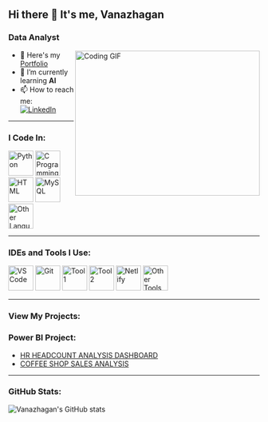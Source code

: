 ## Hi there 👋 It's me, Vanazhagan

### Data Analyst  
<img align="right" width="370" height="290" src="https://i.pinimg.com/originals/47/f0/34/47f0342cec72b800463bf003eac1257e.gif" alt="Coding GIF">

- 🔭 Here's my [Portfolio](https://vanazhagan.netlify.app/)  
- 🌱 I’m currently learning **AI**  
- 📫 How to reach me:  
  [<img src="https://img.shields.io/badge/LinkedIn-0077B5?style=for-the-badge&logo=linkedin&logoColor=white" alt="LinkedIn" />](https://linkedin.com/in/vanazhagan)

---

### I Code In:
<img height="50" width="50" src="https://img.icons8.com/color/48/000000/python.png" alt="Python" /> 
<img height="50" width="50" src="https://img.icons8.com/color/48/000000/c-programming.png" alt="C Programming" /> 
<img height="50" width="50" src="https://img.icons8.com/color/48/000000/html-5.png" alt="HTML" /> 
<img height="50" width="50" src="https://img.icons8.com/color/48/000000/mysql-logo.png" alt="MySQL" /> 
<img height="50" width="50" src="https://img.icons8.com/?size=100&id=117561&format=png" alt="Other Languages" />

---

### IDEs and Tools I Use:
<img height="50" width="50" src="https://img.icons8.com/color/48/000000/visual-studio-code-2019.png" alt="VS Code" /> 
<img height="50" width="50" src="https://img.icons8.com/color/50/000000/git.png" alt="Git" /> 
<img height="50" width="50" src="https://img.icons8.com/?size=100&id=9Kvi1p1F0tUo&format=png" alt="Tool 1" /> 
<img height="50" width="50" src="https://img.icons8.com/?size=100&id=Ny0t2MYrJ70p&format=png" alt="Tool 2" /> 
<img height="50" width="50" src="https://img.shields.io/badge/Netlify-00C7B7?style=for-the-badge&logo=netlify&logoColor=white" alt="Netlify" /> 
<img height="50" src="https://img.icons8.com/?size=100&id=F4uMFPZgS0gt&format=png" alt="Other Tools" />

---

### View My Projects:
  ### Power BI Project:
  - [HR HEADCOUNT ANALYSIS DASHBOARD ](https://app.powerbi.com/view?r=eyJrIjoiMDk3MDg3ZDMtN2NjYy00ZmE0LTg0ODItNjhjZGE0MjUyMTI1IiwidCI6IjNlYzJhODA4LTI3MGYtNGFiZi05Y2Y4LWU1MWVhMzZkZTg2NiJ9)
  - [COFFEE SHOP SALES ANALYSIS](https://app.powerbi.com/view?r=eyJrIjoiYTE3MDNjYzUtZDgxZS00ZGZmLWEzZGEtYjYzNGY3Yjg1MDFmIiwidCI6IjNlYzJhODA4LTI3MGYtNGFiZi05Y2Y4LWU1MWVhMzZkZTg2NiJ9)
    
---

### GitHub Stats:
![Vanazhagan's GitHub stats](https://github-readme-stats.vercel.app/api?username=hareesh-r&theme=dark&show_icons=true&&hide=issues,contribs)
